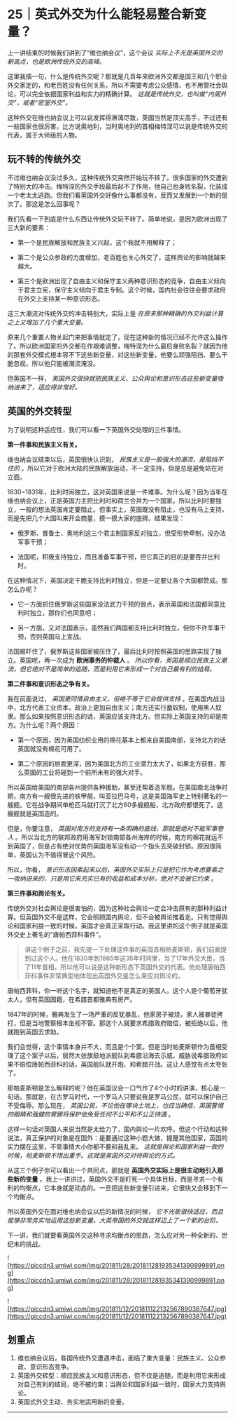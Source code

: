 # 25｜英式外交为什么能轻易整合新变量？

上一讲结束的时候我们讲到了“维也纳会议”，这个会议 *实际上不光是英国外交的新高点，也是欧洲传统外交的高峰。*

这里我插一句，什么是传统外交呢？那就是几百年来欧洲外交都是国王和几个职业外交家定的，和老百姓没有任何关系，所以不需要考虑公众感情、也不用管社会舆论，可以完全依据国家利益和实力的精确计算。 *这就是传统外交，也叫做“内阁外交”，或者“密室外交”。*

这种外交在维也纳会议上可以说发挥得淋漓尽致，英国当然是顶尖高手，不过还有一些国家也很厉害，比方说奥地利，当时奥地利的首相梅特涅可以说是传统外交的代表，属于大师级的人物。

## 玩不转的传统外交

不过维也纳会议没过多久，这种传统外交突然开始玩不转了。很多国家的外交遭到了特别大的冲击。梅特涅的外交手段最后起不了作用，他自己也身败名裂，化装成一个老太太逃跑。但我们看英国外交好像什么事都没有，反而又发展到一个新的层次了。那这是怎么回事呢？

我们先看一下到底是什么东西让传统外交玩不转了。简单地说，是因为欧洲出现了三大新的要素：

* 第一个是民族解放和民族主义兴起，这个我就不用解释了；

* 第二个是公众参政的力度增加，老百姓也关心外交了，这样舆论的影响就越来越大。

* 第三个是欧洲出现了自由主义和保守主义两种意识形态的竞争，自由主义倾向于君主立宪，保守主义倾向于君主专制。这个时候，国内社会往往会要求政府在外交上支持某一种意识形态。

这三大潮流对传统外交的冲击特别大，实际上是 *在原来那种精确的外交利益计算之上又增加了几个重大变量。*

原来几个重要人物关起门来把事情就定了，现在这种新的情况已经不允许这么操作了。所以欧洲国家的外交都在作艰难调整，梅特涅为什么最后身败名裂？就因为他的那套外交模式根本容不下这些新变量，对这些新变量，他要么顽强阻挡、要么干脆忽视，所以他只能被潮流淹没。

但英国不一样， *英国外交很快就把民族主义、公众舆论和意识形态这些新变量吸纳进来了，适应得非常好。*

## 英国的外交转型

为了说明这种适应性，我们可以看一下英国外交处理的三件事情。

 **第一件事和民族主义有关。**

维也纳会议结束以后，英国很快认识到， *民族主义是一股强大的潮流，是阻挡不住的* 。所以它对于欧洲大陆的民族解放运动，不一定支持，但是总是避免站在对立面。

1830~1831年，比利时闹独立，这对英国来说是一件难事。为什么呢？因为当年在维也纳会议上，正是英国力主把比利时和荷兰合并为一个国家。所以比利时要独立，一般的想法英国肯定要阻止。但事实上，英国既没有阻止，也没有马上支持，而是先把几个大国叫来开会商量，摸一摸大家的底牌。结果发现：

* 俄罗斯、普鲁士、奥地利这三个君主制国家反对独立，但受形势牵制，没办法军事干预；

* 法国呢，积极支持独立，而且准备军事干预，但它真正的目的是要吞并比利时。

在这种情况下，英国决定干脆支持比利时独立，但是一定要让各个大国都赞成。那怎么办呢？

* 它一方面抓住俄罗斯这些国家没法武力干预的弱点，表示英国和法国都同意比利时独立，那你们也同意吧；

* 另一方面，又对法国表示，虽然我们两国都支持比利时独立，但你不许军事干预，否则英国马上宣战。

法国被吓住了，俄罗斯这些国家被压住了，最后比利时按照英国的思路实现了独立。英国呢，再一次成为 **欧洲事务的仲裁人** 。 *所以你看，英国是顺应民族主义潮流，但它绝对不是简单的追随，而是利用它来形成一个对自己最有利的结局。*

 **第二件事和意识形态之争有关。**

我在前面说过， *英国更同情自由主义，但绝不等于它会提供支持* 。在美国内战当中，北方代表工业资本，政治上更加自由主义；南方还实行蓄奴制，使用黑人奴隶。那么如果按照意识形态的话，英国应该支持北方。但实际上英国支持的却是南方。为什么呢？两个原因：

* 第一个原因，因为英国纺织业用的棉花基本上都来自美国南部，支持北方的话英国就没有棉花可用了。

* 第二个原因的层面更深，因为美国北方的工业潜力太大了，如果北方获胜，那么英国的工业将碰到一个前所未有的强大对手。

所以英国给美国的南部各州提供各种援助，甚至还帮着造军舰。在美国南北战争时期，南方有一艘很先进的铁甲舰，叫亚拉巴马号，这是美国海军史上特别著名的一艘舰。它在战争期间单枪匹马就打沉了北方60多艘舰船，北方政府都恨死了。这艘舰就是英国造的。

但是，你要注意， *英国对南方的支持有一条明确的底线，那就是绝对不能军事卷入* 。所以当北方的联邦政府用海军封锁南部各州海岸的时候，南方的棉花就运不到英国了，但是占有绝对优势的英国海军没有动一个指头去突破封锁。原因很简单，英国认为不值得冒这个风险。

所以，你看， *意识形态因素起来以后，英国外交实际上只是把它作为考虑要素之一吸纳进来的，只是用它来充实已有的收益和成本分析，绝对不会被它约束* 。

 **第三件事和舆论有关。**

传统外交对社会舆论是很害怕的，因为这种社会舆论一定会冲击原有的那种利益计算。但英国外交不是这样，它会照顾国内舆论，但不会被舆论推着走。只有觉得舆论和国家利益一致的时候，英国才会真正采取行动。我这里讲的这个例子就是英国外交史上著名的“唐帕西菲科事件”。

> 讲这个例子之前，我先提一下处理这件事的英国首相帕麦斯顿，我们前面提到过这个人。他在1830年到1865年这35年时间里，当了17年外交大臣，当了11年首相，所以他可以说是这种新形态下英国外交的代表。他处理唐帕西菲科事件非常典型地体现出英国外交是怎么来应对舆论的。

唐帕西菲科，你一听这个名字，就知道他不是真正的英国人。这个人是个葡萄牙犹太人，但有英国国籍，在希腊首都雅典有房产。

1847年的时候，雅典发生了一场严重的反犹暴乱，他家房子被烧，家人被暴徒拷打，但是当地警察根本坐视不管。那这个人就要求希腊政府赔偿，被拒绝以后，他就跑到英国去求助。

我们会觉得，这个事情本身并不大，而且是个个案。但是当时帕麦斯顿作为首相受理了这个案子以后，居然大张旗鼓地派舰队到希腊沿海去示威，威胁说希腊政府如果不赔偿唐帕西菲科的话，英国舰队就开炮、和希腊开战。这让人感觉有点太夸张了。

那帕麦斯顿是怎么解释的呢？他在英国议会一口气作了4个小时的讲演，核心是一句话。那就是，在古罗马时代，一个罗马人只要说我是罗马公民，就可以保护自己不受侮辱。那么现在， *英国公民，不论他在哪块土地上，也应当确信，英国警惕的眼睛和强健的臂膀将保护他免受任何不公平和不公正待遇* 。

这样一句话对英国人来说当然是太给力了，国内舆论一片欢呼。但这个行动和这种说法，真正保护的对象是在国外：是要通过这种小题大做，提醒其他国家，英国的实力摆在这里，不管事情大小你都不要和我乱来。 *这就是舆论和国家利益一致的时候，帕麦斯顿不惜出重手。这就是英国外交对待舆论的方式。*

从这三个例子你可以看出一个共同点，那就是 **英国外交实际上是很主动地引入那些新的变量** 。我上一讲讲过，英国外交不是盯死一个具体目标，而是寻求一个有利的均衡点，它本身就是动态的。一旦把这些新变量引进来，它很快又会移到下一个均衡点。

所以英国外交在面对维也纳会议以后的新情况的时候， *它不光能很快适应，而且能够非常务实地运用这些新变量。大英帝国的外交就这样迈上了一个新的台阶。*

下一讲，我们就要看英国外交这种寻求均衡点的思路，怎么应对另一种全新的、世纪末的挑战。

![https://piccdn3.umiwi.com/img/201811/28/201811281935341390999891.png](https://piccdn3.umiwi.com/img/201811/28/201811281935341390999891.png)

![https://piccdn3.umiwi.com/img/201811/12/201811122132567890387647.jpg](https://piccdn3.umiwi.com/img/201811/12/201811122132567890387647.jpg)

## 划重点

1. 维也纳会议后，各国传统外交遭遇冲击，面临了重大变量：民族主义、公众参政、意识形态竞争。
2. 英国外交转型：顺应民族主义和意识形态，但不仅是追随，而是利用它来形成对自己有利的结局，绝不被约束；当舆论和国家利益一致时，国家大力支持舆论。
3. 英国式外交主动、务实地运用新的变量。

---
